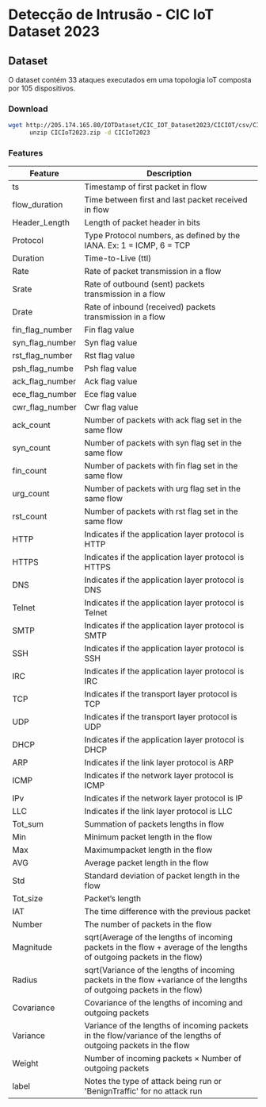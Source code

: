 # Detecção de Intrusão - CIC IoT Dataset 2023


## Dataset
O dataset contém 33 ataques executados em uma topologia IoT composta por 105 dispositivos.

### Download
```bash
wget http://205.174.165.80/IOTDataset/CIC_IOT_Dataset2023/CICIOT/csv/CICIoT2023.zip \
      unzip CICIoT2023.zip -d CICIoT2023
```

### Features 
| Feature         | Description                                                                                                            |
| --------------- | ---------------------------------------------------------------------------------------------------------------------- |
| ts              | Timestamp of first packet in flow                                                                                      |
| flow_duration   | Time between first and last packet received in flow                                                                    |
| Header_Length   | Length of packet header in bits                                                                                        |
| Protocol        | Type 	Protocol numbers, as defined by the IANA. Ex: 1 = ICMP, 6 = TCP                                                |
| Duration        | Time-to-Live (ttl)                                                                                                     |
| Rate            | Rate of packet transmission in a flow                                                                                  |
| Srate           | Rate of outbound (sent) packets transmission in a flow                                                                 |
| Drate           | Rate of inbound (received) packets transmission in a flow                                                              |
| fin_flag_number | Fin flag value                                                                                                         |
| syn_flag_number | Syn flag value                                                                                                         |
| rst_flag_number | Rst flag value                                                                                                         |
| psh_flag_numbe  | Psh flag value                                                                                                         |
| ack_flag_number | Ack flag value                                                                                                         |
| ece_flag_number | Ece flag value                                                                                                         |
| cwr_flag_number | Cwr flag value                                                                                                         |
| ack_count       | Number of packets with ack flag set in the same flow                                                                   |
| syn_count       | Number of packets with syn flag set in the same flow                                                                   |
| fin_count       | Number of packets with fin flag set in the same flow                                                                   |
| urg_count       | Number of packets with urg flag set in the same flow                                                                   |
| rst_count       | Number of packets with rst flag set in the same flow                                                                   |
| HTTP            | Indicates if the application layer protocol is HTTP                                                                    |
| HTTPS           | Indicates if the application layer protocol is HTTPS                                                                   |
| DNS             | Indicates if the application layer protocol is DNS                                                                     |
| Telnet          | Indicates if the application layer protocol is Telnet                                                                  |
| SMTP            | Indicates if the application layer protocol is SMTP                                                                    |
| SSH             | Indicates if the application layer protocol is SSH                                                                     |
| IRC             | Indicates if the application layer protocol is IRC                                                                     |
| TCP             | Indicates if the transport layer protocol is TCP                                                                       |
| UDP             | Indicates if the transport layer protocol is UDP                                                                       |
| DHCP            | Indicates if the application layer protocol is DHCP                                                                    |
| ARP             | Indicates if the link layer protocol is ARP                                                                            |
| ICMP            | Indicates if the network layer protocol is ICMP                                                                        |
| IPv             | Indicates if the network layer protocol is IP                                                                          |
| LLC             | Indicates if the link layer protocol is LLC                                                                            |
| Tot_sum         | Summation of packets lengths in flow                                                                                   |
| Min             | Minimum packet length in the flow                                                                                      |
| Max             | Maximumpacket length in the flow                                                                                       |
| AVG             | Average packet length in the flow                                                                                      |
| Std             | Standard deviation of packet length in the flow                                                                        |
| Tot_size        | Packet’s length                                                                                                        |
| IAT             | The time difference with the previous packet                                                                           |
| Number          | The number of packets in the flow                                                                                      |
| Magnitude       | sqrt(Average of the lengths of incoming packets in the flow + average of the lengths of outgoing packets in the flow)  |
| Radius          | sqrt(Variance of the lengths of incoming packets in the flow +variance of the lengths of outgoing packets in the flow) |
| Covariance      | Covariance of the lengths of incoming and outgoing packets                                                             |
| Variance        | Variance of the lengths of incoming packets in the flow/variance of the lengths of outgoing packets in the flow        |
| Weight          | Number of incoming packets × Number of outgoing packets                                                                |
| label           | Notes the type of attack being run or 'BenignTraffic' for no attack run                                                |